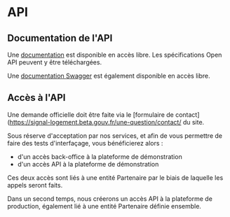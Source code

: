 # API

## Documentation de l'API
Une [documentation](https://signal-logement.beta.gouv.fr/api/doc) est disponible en accès libre.
Les spécifications Open API peuvent y être téléchargées.

Une [documentation Swagger](https://signal-logement.beta.gouv.fr/api/doc/swagger) est également disponible en accès libre.

## Accès à l'API
Une demande officielle doit être faite via le [formulaire de contact](https://signal-logement.beta.gouv.fr/une-question/contact/ du site.

Sous réserve d'acceptation par nos services, et afin de vous permettre de faire des tests d'interfaçage, vous bénéficierez alors :
- d'un accès back-office à la plateforme de démonstration
- d'un accès API à la plateforme de démonstration

Ces deux accès sont liés à une entité Partenaire par le biais de laquelle les appels seront faits.

Dans un second temps, nous créerons un accès API à la plateforme de production, également lié à une entité Partenaire définie ensemble.
